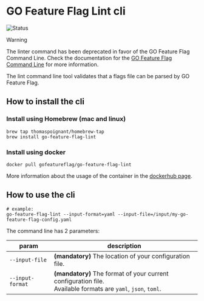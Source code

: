 # GO Feature Flag Lint cli

![Status](https://img.shields.io/badge/status-deprecated-red)

> [!WARNING]  
> The linter command has been deprecated in favor of the GO Feature Flag Command Line.
> Check the documentation for the [GO Feature Flag Command Line](http://gofeatureflag.org/docs/tooling/linter) for more information.

The lint command line tool validates that a flags file can be parsed by GO Feature Flag.

## How to install the cli

### Install using Homebrew (mac and linux)
```shell
brew tap thomaspoignant/homebrew-tap
brew install go-feature-flag-lint
```

### Install using docker
```shell
docker pull gofeatureflag/go-feature-flag-lint
```
More information about the usage of the container in the [dockerhub page](https://hub.docker.com/r/gofeatureflag/go-feature-flag-lint).

## How to use the cli

```shell
# example:
go-feature-flag-lint --input-format=yaml --input-file=/input/my-go-feature-flag-config.yaml
```

The command line has 2 parameters:

| param            | description                                                                                                       |
|------------------|-------------------------------------------------------------------------------------------------------------------|
| `--input-file`   | **(mandatory)** The location of your configuration file.                                                          |
| `--input-format` | **(mandatory)** The format of your current configuration file. <br/>Available formats are `yaml`, `json`, `toml`. |
